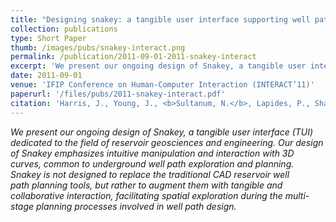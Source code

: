 ```yaml
---
title: "Designing snakey: a tangible user interface supporting well path planning"
collection: publications
type: Short Paper
thumb: /images/pubs/snakey-interact.png
permalink: /publication/2011-09-01-2011-snakey-interact
excerpt: 'We present our ongoing design of Snakey, a tangible user interface (TUI) dedicated to the field of reservoir geosciences and engineering. Our design of Snakey emphasizes intuitive manipulation and interaction with 3D curves, common to underground well path exploration and planning. Snakey is not designed to replace the traditional CAD reservoir well path planning tools, but rather to augment them with tangible and collaborative interaction, facilitating spatial exploration during the multi-stage planning processes involved in well path design.'
date: 2011-09-01
venue: 'IFIP Conference on Human-Computer Interaction (INTERACT’11)'
paperurl: '/files/pubs/2011-snakey-interact.pdf'
citation: 'Harris, J., Young, J., <b>Sultanum, N.</b>, Lapides, P., Sharlin, E. and Sousa, M.C., 2011, September. <b>Designing snakey: a tangible user interface supporting well path planning</b>. In <i>IFIP Conference on Human-Computer Interaction</i> (pp. 45-53). Springer, Berlin, Heidelberg.'
---
```

_We present our ongoing design of Snakey, a tangible user interface (TUI) dedicated to the field of reservoir geosciences and engineering. Our design of Snakey emphasizes intuitive manipulation and interaction with 3D curves, common to underground well path exploration and planning. Snakey is not designed to replace the traditional CAD reservoir well path planning tools, but rather to augment them with tangible and collaborative interaction, facilitating spatial exploration during the multi-stage planning processes involved in well path design._